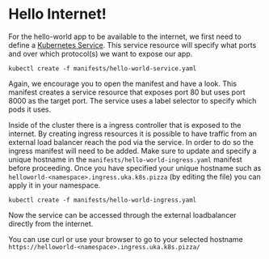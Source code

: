 # Hello Internet!

For the hello-world app to be available to the internet, we first need to define a [Kubernetes Service](https://kubernetes.io/docs/concepts/services-networking/service/). This service resource will specify what ports and over which protocol(s) we want to expose our app.

```
kubectl create -f manifests/hello-world-service.yaml
```

Again, we encourage you to open the manifest and have a look. This manifest creates a service resource that exposes port 80 but uses port 8000 as the target port. The service uses a label selector to specify which pods it uses.

Inside of the cluster there is a ingress controller that is exposed to the internet. By creating ingress resources it is possible
to have traffic from an external load balancer reach the pod via the service. In order to do so the ingress manifest will need to be
added. Make sure to update and specify a unique hostname in the `manifests/hello-world-ingress.yaml` manifest before proceeding.
Once you have specified your unique hostname such as `helloworld-<namespace>.ingress.uka.k8s.pizza` (by editing the file) you can apply it in your namespace.

```
kubectl create -f manifests/hello-world-ingress.yaml
```

Now the service can be accessed through the external loadbalancer directly from the internet.

You can use curl or use your browser to go to your selected hostname `https://helloworld-<namespace>.ingress.uka.k8s.pizza/`
